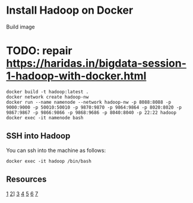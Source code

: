 # Install Hadoop on Docker

Build image

# TODO: repair https://haridas.in/bigdata-session-1-hadoop-with-docker.html

```shell
docker build -t hadoop:latest .
docker network create hadoop-nw
docker run --name namenode --network hadoop-nw -p 8088:8088 -p 9000:9000 -p 50010:50010 -p 9870:9870 -p 9864:9864 -p 8020:8020 -p 9867:9867 -p 9866:9866 -p 9868:9686 -p 8040:8040 -p 22:22 hadoop
docker exec -it namenode bash
```

## SSH into Hadoop

You can ssh into the machine as follows:

```shell
docker exec -it hadoop /bin/bash
```

## Resources

[1](https://www.howtoforge.com/how-to-install-and-configure-apache-hadoop-on-ubuntu-2004/)
[2](https://linuxconfig.org/how-to-install-hadoop-on-ubuntu-18-04-bionic-beaver-linux)]
[3](https://phoenixnap.com/kb/install-hadoop-ubuntu)
[4](https://larrylo.gitbooks.io/distribute-cloud-environment-on-ubuntu-14-04-with/content/set_hadoop_environment_in_a_docker_container.html)
[5](https://hadoop.apache.org/docs/current/hadoop-yarn/hadoop-yarn-site/DockerContainers.html)
[6](https://hadoop.apache.org/docs/current/hadoop-project-dist/hadoop-common/ClusterSetup.html)
[7](https://github.com/sequenceiq/hadoop-docker)
